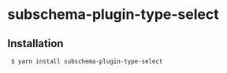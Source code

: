 subschema-plugin-type-select
===

## Installation
```sh
 $ yarn install subschema-plugin-type-select
```
